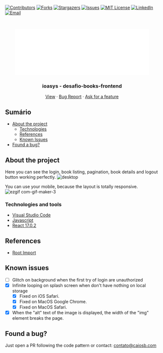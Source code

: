 [![Contributors][contributors-shield]][contributors-url]
[![Forks][forks-shield]][forks-url]
[![Stargazers][stars-shield]][stars-url]
[![Issues][issues-shield]][issues-url]
[![MIT License][license-shield]][license-url]
[![LinkedIn][linkedin-shield]][linkedin-url]
[![Email][email-shield]][email-url]

<!-- PROJECT LOGO -->
<br />
<p align="center">
  <a href="https://github.com/CaaioSB/PIM2S">
    <img src="src/assets/svgs/ioasys.svg" alt="Logo" width="440" height="150">
  </a>

  <h3 align="center">ioasys - desafio-books-frontend</h3>

  <p align="center">
    <a href="ioasys.caiosb.com">View</a>
    ·
    <a href="https://github.com/othneildrew/Best-README-Template/issues">Bug Report</a>
    ·
    <a href="https://github.com/othneildrew/Best-README-Template/issues">Ask for a feature</a>
  </p>
</p>

<!-- TABLE OF CONTENTS -->
## Sumário

* [About the project](#about-the-project)
  * [Technologies](#technologies-and-tools)
  * [References](#references)
  * [Known Issues](#known-issues)
* [Found a bug?](#found-a-bug)


<!-- ABOUT THE PROJECT -->
## About the project
Here you can see the login, book listing, pagination, book details and logout button working perfectly.
![desktop](https://user-images.githubusercontent.com/34246280/152674378-a01cdc70-a2bb-44b0-95c0-09622f78190c.gif)

You can use your mobile, because the layout is totally responsive.
![ezgif com-gif-maker-3](https://user-images.githubusercontent.com/34246280/152674495-478e114f-c513-42f0-a9dd-bac4ba4126ac.gif)

### Technologies and tools

* [Visual Studio Code](https://code.visualstudio.com/)
* [Javascript](https://www.javascript.com/)
* [React 17.0.2](https://github.com/facebook/react/blob/main/CHANGELOG.md#1702-march-22-2021)

## References
* [Root Import](https://henriquetavares.com/pt-br/root-import-reactjs/)

## Known issues

- [ ] Glitch on background when the first try of login are unauthorized
- [x] Infinite looping on splash screen when don't have nothing on local storage
  - [x] Fixed on iOS Safari.
  - [x] Fixed on MacOS Google Chrome.
  - [x] Fixed on MacOS Safari.
- [x] When the "alt" text of the image is displayed, the width of the "img" element breaks the page.

## Found a bug?

Just open a PR following the code pattern or contact: contato@caiosb.com

[contributors-shield]: https://img.shields.io/github/contributors/CaaioSB/ioasys-books?style=flat-square
[contributors-url]: https://github.com/CaaioSB/ioasys-books/graphs/contributors
[forks-shield]: https://img.shields.io/github/forks/CaaioSB/ioasys-books?style=flat-square
[forks-url]: https://github.com/CaaioSB/ioasys-books/network/members
[stars-shield]: https://img.shields.io/github/stars/CaaioSB/ioasys-books?style=flat-square
[stars-url]: https://github.com/CaaioSB/ioasys-books/stargazers
[issues-shield]: https://img.shields.io/github/issues/CaaioSB/ioasys-books?style=flat-square
[issues-url]: https://github.com/CaaioSB/ioasys-books/issues
[license-shield]: https://img.shields.io/github/license/CaaioSB/ioasys-books?style=flat-square
[license-url]: https://github.com/CaaioSB/ioasys-books/blob/master/LICENSE.txt
[linkedin-shield]: https://img.shields.io/badge/-LinkedIn-black.svg?style=flat-square&logo=linkedin&colorB=555
[linkedin-url]: caiosb.com/linkedin
[email-shield]: https://img.shields.io/badge/Email-Email?style=flat-square&logo=microsoft-outlook&colorB=555
[email-url]: mailto:contato@caiosb.com
